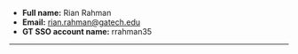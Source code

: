 - **Full name:** Rian Rahman
- **Email:** rian.rahman@gatech.edu
- **GT SSO account name:** rrahman35

---
